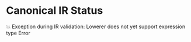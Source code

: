 # Canonical IR Status

💥 Exception during IR validation: Lowerer does not yet support expression type Error
